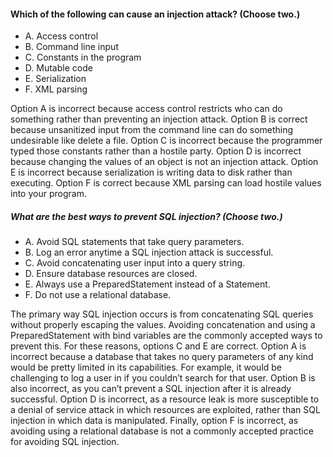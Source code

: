 #### Which of the following can cause an injection attack? (Choose two.)
* A. Access control
* B. Command line input
* C. Constants in the program
* D. Mutable code
* E. Serialization
* F. XML parsing

Option A is incorrect because access control restricts who can do something
rather than preventing an injection attack. Option B is correct because
unsanitized input from the command line can do something undesirable like delete a file.
Option C is incorrect because the programmer typed those constants rather than a hostile party.
Option D is incorrect because changing the values of an object is not an injection attack.
Option E is incorrect because serialization is writing data to disk rather than executing.
Option F is correct because XML parsing can load hostile values into your program.

##### What are the best ways to prevent SQL injection? (Choose two.)
* A. Avoid SQL statements that take query parameters.
* B. Log an error anytime a SQL injection attack is successful.
* C. Avoid concatenating user input into a query string.
* D. Ensure database resources are closed.
* E. Always use a PreparedStatement instead of a Statement.
* F. Do not use a relational database.

The primary way SQL injection occurs is from concatenating SQL queries without properly
escaping the values. Avoiding concatenation and using a PreparedStatement with bind variables
are the commonly accepted ways to prevent this.
For these reasons, options C and E are correct.
Option A is incorrect because a database
that takes no query parameters of any kind would be pretty limited in its capabilities.
For example, it would be challenging to log a user in if you couldn’t search for that user.
Option B is also incorrect, as you can’t prevent a SQL injection after it is already successful.
Option D is incorrect, as a resource leak is more susceptible
to a denial of service attack in which resources are exploited,
rather than SQL injection in which data is manipulated. Finally,
option F is incorrect, as avoiding using a relational database is not a
commonly accepted practice for avoiding SQL injection.